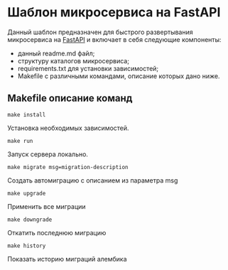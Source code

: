# Шаблон микросервиса на FastAPI

Данный шаблон предназначен для быстрого развертывания микросервиса на [FastAPI](https://fastapi.tiangolo.com/) и включает в себя следующие компоненты:

- данный readme.md файл;
- структуру каталогов микросервиса;
- requirements.txt для установки зависимостей;
- Makefile с различными командами, описание которых дано ниже.

## Makefile описание команд

```shell
make install
```

Установка необходимых зависимостей.

```shell
make run
```

Запуск сервера локально.

```shell
make migrate msg=migration-description
```

Создать автомиграцию с описанием из параметра msg

```shell
make upgrade
```

Применить все миграции

```shell
make downgrade
```

Откатить последнюю миграцию

```shell
make history
```

Показать историю миграций алембика